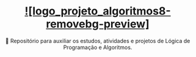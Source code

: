 <h1 align="center">
     <a href="https://pt-br.reactjs.org/">![logo_projeto_algoritmos8-removebg-preview]
</a>
</h1>
<p align="center">🚀 Repositório para auxiliar os estudos, atividades e projetos de Lógica de Programação e Algoritmos.</p>

